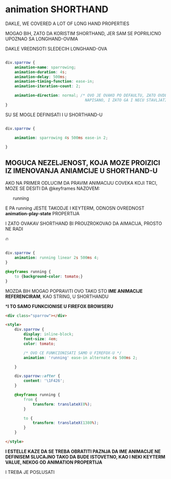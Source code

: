 # animation SHORTHAND

DAKLE, WE COVERED A LOT OF LONG HAND PROPERTIES

MOGAO BIH, ZATO DA KORISTIM SHORTHAND, JER SAM SE POPRILICNO UPOZNAO SA LONGHAND-OVIMA

DAKLE VREDNSOTI SLEDECIH LONGHAND-OVA

```CSS

div.sparrow {
    animation-name: sparrowing;
    animation-duration: 4s;
    animation-delay: 500ms;
    animation-timing-function: ease-in;
    animation-iteration-count: 2;

    animation-direction: normal; /* OVO JE OVAKO PO DEFAULTU, ZATO OVDE NIJE NI TREBALO BITI
                                   NAPISANO, I ZATO GA I NECU STAVLJATI U SLEDECI SHORTHAND */
}

```

SU SE MOGLE DEFINISATI I U SHORTHAND-U

```CSS

div.sparrow {

    animation: sparrowing 4s 500ms ease-in 2;

}

```

## MOGUCA NEZELJENOST, KOJA MOZE PROIZICI IZ IMENOVANJA ANIAMCIJE U SHORTHAND-U

AKO NA PRIMER ODLUCIM DA PRAVIM ANIMACIJU COVEKA KOJI TRCI, MOZE SE DESITI DA @keyframes NAZOVEM:

&nbsp;&nbsp;&nbsp;&nbsp;&nbsp; running

E PA running JESTE TAKODJE I KEYTERM, ODNOSN OVREDNOST **animation-play-state** PROPERTIJA

I ZATO OVAKAV SHORTHAND BI PROUZROKOVAO DA AIMACIJA, PROSTO NE RADI

:fire:

```CSS

div.sparrow {
    animation: running linear 2s 500ms 4;
}

@keyframes running {
    to {background-color: tomato;}
}

```

MOZDA BIH MOGAO POPRAVITI OVO TAKO STO **IME ANIMACIJE REFERENCIRAM**, KAO STRING, U SHORTHANDU

***I TO SAMO FUNKCIONISE U FIREFOX BROWSERU**

```HTML
<div class="sparrow"></div>

<style>
    div.sparrow {
        display: inline-block;
        font-size: 4em;
        color: tomato;

        /* OVO CE FUNKCIONISATI SAMO U FIREFOX-U */
        animation: 'running' ease-in alternate 4s 500ms 2;

    }

    div.sparrow::after {
        content: '\1F426';
    }

    @keyframes running {
        from {
            transform: translateX(0%);
        }

        to {
            transform: translateX(1380%);
        }
    }

</style>
```

**I ESTELLE KAZE DA SE TREBA OBRATITI PAZNJA DA IME ANIMACIJE NE DEFINISEM SLUCAJNO TAKO DA BUDE ISTOVETNO, KAO I NEKI KEYTERM VALUE, NEKOG OD ANIMATION PROPERTIJA**

I TREBA JE POSLUSATI
